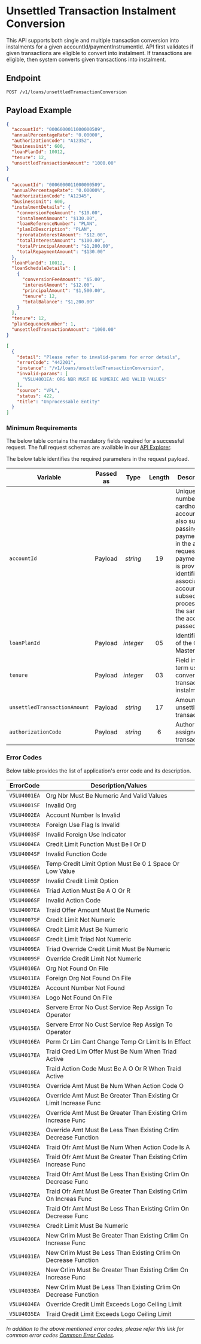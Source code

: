# Unsettled Transaction Instalment Conversion

This API supports both single and multiple transaction conversion into instalments for a given accountId/paymentInstrumentId. API first validates if given transactions are eligible to convert into instalment. If transactions are eligible, then system converts given transactions into instalment.

## Endpoint

`POST /v1/loans/unsettledTransactionConversion`

## Payload Example

<!--
type: tab
titles: Request, Response, Error
-->

```json
{
  "accountId": "0006000011000000509",
  "annualPercentageRate": "0.00000",
  "authorizationCode": "A12352",
  "businessUnit": 600,
  "loanPlanId": 10012,
  "tenure": 12,
  "unsettledTransactionAmount": "1000.00"
}
```

<!--
type: tab
-->

```json
{
  "accountId": "0006000011000000509",
  "annualPercentageRate": "0.00000%",
  "authorizationCode": "A12345",
  "businessUnit": 600,
  "instalmentDetails": {
    "conversionFeeAmount": "$10.00",
    "instalmentAmount": "$130.00",
    "loanReferenceNumber": "PLAN",
    "planIdDescription": "PLAN",
    "prorataInterestAmount": "$12.00",
    "totalInterestAmount": "$100.00",
    "totalPrincipalAmount": "$1,200.00",
    "totalRepaymentAmount": "$130.00"
  },
  "loanPlanId": 10012,
  "loanScheduleDetails": [
    {
      "conversionFeeAmount": "$5.00",
      "interestAmount": "$12.00",
      "principalAmount": "$1,500.00",
      "tenure": 12,
      "totalBalance": "$1,200.00"
    }
  ],
  "tenure": 12,
  "planSequenceNumber": 1,
  "unsettledTransactionAmount": "1000.00"
}
```
<!--
type: tab
-->

```json
[
  {
    "detail": "Please refer to invalid-params for error details",
    "errorCode": "442201",
    "instance": "/v1/loans/unsettledTransactionConversion",
    "invalid-params": [
      "V5LU4001EA: ORG NBR MUST BE NUMERIC AND VALID VALUES"
    ],
    "source": "VPL",
    "status": 422,
    "title": "Unprocessable Entity"
  }
]
```

<!--
 type: tab-end
-->

### Minimum Requirements

The below table contains the mandatory fields required for a successful request. The full request schemas are available in our [API Explorer](../api/?type=post&path=/v1/loans/unsettledTransactionConversion).

The below table identifies the required parameters in the request payload.

| Variable | Passed as | Type | Length | Description/Values |
| -------- | :-------: | :--: | :------------: | ------------------ |
| `accountId` | Payload | *string* | 19 | Unique identification number for cardholder billing account. This API also supports passing the paymentInstrumentId in the accountId in request. When paymentInstrumentId is provided, system identifies the associated accountId. The subsequent processing remain the same as when the accountId is passed.|
| `loanPlanId` | Payload  | *integer* | 05 | Identification number of the Credit Plan Master entity.|
| `tenure` | Payload | *integer* | 03 | Field indicates the term used while converting transaction into instalment.|
| `unsettledTransactionAmount` | Payload | *string* | 17 | Amount of the unsettled transaction.|
| `authorizationCode` | Payload | *string* | 6 | Authorization code assigned to the transaction.|

### Error Codes

Below table provides the list of application's error code and its description.

| ErrorCode |  Description/Values |
| --------  | ------------------ |
| `V5LU4001EA` |Org Nbr Must Be Numeric And Valid Values |                         
| `V5LU4001SF` |Invalid Org |                                                      
| `V5LU4002EA` |Account Number Is Invalid |                                       
| `V5LU4003EA` |Foreign Use Flag Is Invalid |                                      
| `V5LU4003SF` |Invalid Foreign Use Indicator |                                    
| `V5LU4004EA` |Credit Limit Function Must Be I Or D |                             
| `V5LU4004SF` |Invalid Function Code |                                            
| `V5LU4005EA` |Temp Credit Limit Option Must Be 0 1 Space Or Low Value |          
| `V5LU4005SF` |Invalid Credit Limit Option |                                      
| `V5LU4006EA` |Triad Action Must Be A O Or R |                                   
| `V5LU4006SF` |Invalid Action Code |                                              
| `V5LU4007EA` |Traid Offer Amount Must Be Numeric |                               
| `V5LU4007SF` |Credit Limit Not Numeric |                                         
| `V5LU4008EA` |Credit Limit Must Be Numeric |                                     
| `V5LU4008SF` |Credit Limit Triad Not Numeric |                                   
| `V5LU4009EA` |Triad Override Credit Limit Must Be Numeric |                      
| `V5LU4009SF` |Override Credit Limit Not Numeric |                                
| `V5LU4010EA` |Org Not Found On File |                                            
| `V5LU4011EA` |Foreign Org Not Found On File |                                   
| `V5LU4012EA` |Account Number Not Found |                                         
| `V5LU4013EA` |Logo Not Found On File |                                           
| `V5LU4014EA` |Servere Error No Cust Service Rep Assign To Operator |             
| `V5LU4015EA` |Servere Error No Cust Service Rep Assign To Operator |             
| `V5LU4016EA` |Perm Cr Lim Cant Change Temp Cr Limit Is In Effect |               
| `V5LU4017EA` |Traid Cred Lim Offer Must Be Num When Triad Active |               
| `V5LU4018EA` |Traid Action Code Must Be A O Or R When Traid Active |             
| `V5LU4019EA` |Override Amt Must Be Num When Action Code O |                      
| `V5LU4020EA` |Override Amt Must Be Greater Than Existing Cr Limit Increase Func |
| `V5LU4022EA` |Override Amt Must Be Greater Than Existing Crlim Increase Func |   
| `V5LU4023EA` |Override Amt Must Be Less Than Existing Crlim Decrease Function |  
| `V5LU4024EA` |Traid Ofr Amt Must Be Num When Action Code Is A |                  
| `V5LU4025EA` |Traid Ofr Amt Must Be Greater Than Existing Crlim Increase Func |  
| `V5LU4026EA` |Traid Ofr Amt Must Be Less Than Existing Crlim On Decrease Func |  
| `V5LU4027EA` |Traid Ofr Amt Must Be Greater Than Existing Crlim On Increas Func |
| `V5LU4028EA` |Traid Ofr Amt Must Be Less Than Existing Crlim On Decrease Func |  
| `V5LU4029EA` |Credit Limit Must Be Numeric |                                     
| `V5LU4030EA` |New Crlim Must Be Greater Than Existing Crlim On Increase Func |   
| `V5LU4031EA` |New Crlim Must Be Less Than Existing Crlim On Decrease Function |  
| `V5LU4032EA` |New Crlim Must Be Greater Than Existing Crlim On Increase Func |   
| `V5LU4033EA` |New Crlim Must Be Less Than Existing Crlim On Decrease Function |  
| `V5LU4034EA` |Override Credit Limit Exceeds Logo Ceiling Limit |                 
| `V5LU4035EA` |Traid Credit Limit Exceeds Logo Ceiling Limit | 

*In addition to the above mentioned error codes, please refer this link for common error codes [Common Error Codes](?path=docs/Common_Error_Code.md).*
